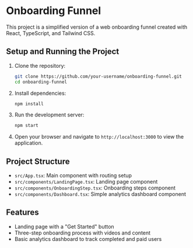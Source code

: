 # Onboarding Funnel

This project is a simplified version of a web onboarding funnel created with React, TypeScript, and Tailwind CSS.

## Setup and Running the Project

1. Clone the repository:
   ```bash
   git clone https://github.com/your-username/onboarding-funnel.git
   cd onboarding-funnel
   ```

2. Install dependencies:
   ```bash
   npm install
   ```

3. Run the development server:
   ```bash
   npm start
   ```

4. Open your browser and navigate to `http://localhost:3000` to view the application.

## Project Structure

- `src/App.tsx`: Main component with routing setup
- `src/components/LandingPage.tsx`: Landing page component
- `src/components/OnboardingStep.tsx`: Onboarding steps component
- `src/components/Dashboard.tsx`: Simple analytics dashboard component

## Features

- Landing page with a "Get Started" button
- Three-step onboarding process with videos and content
- Basic analytics dashboard to track completed and paid users